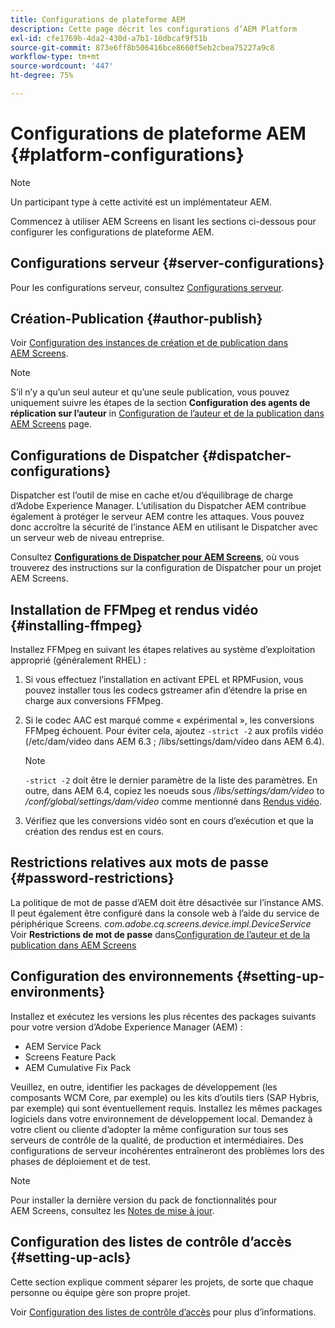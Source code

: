 ```yaml
---
title: Configurations de plateforme AEM
description: Cette page décrit les configurations d’AEM Platform
exl-id: cfe1769b-4da2-430d-a7b1-10dbcaf9f51b
source-git-commit: 873e6ff8b506416bce8660f5eb2cbea75227a9c8
workflow-type: tm+mt
source-wordcount: '447'
ht-degree: 75%

---
```


# Configurations de plateforme AEM {#platform-configurations}

>[!NOTE]
>
>Un participant type à cette activité est un implémentateur AEM.

Commencez à utiliser AEM Screens en lisant les sections ci-dessous pour configurer les configurations de plateforme AEM.

## Configurations serveur {#server-configurations}

Pour les configurations serveur, consultez [Configurations serveur](https://experienceleague.adobe.com/fr/docs/experience-manager-screens/user-guide/administering/configuring-screens-introduction#ServerConfiguration).

## Création-Publication {#author-publish}

Voir [Configuration des instances de création et de publication dans AEM Screens](https://experienceleague.adobe.com/fr/docs/experience-manager-screens/user-guide/administering/author-publish/author-and-publish).

>[!NOTE]
>
>S’il n’y a qu’un seul auteur et qu’une seule publication, vous pouvez uniquement suivre les étapes de la section **Configuration des agents de réplication sur l’auteur** in [Configuration de l’auteur et de la publication dans AEM Screens](https://experienceleague.adobe.com/fr/docs/experience-manager-screens/user-guide/administering/author-publish/author-and-publish) page.

## Configurations de Dispatcher {#dispatcher-configurations}

Dispatcher est l’outil de mise en cache et/ou d’équilibrage de charge d’Adobe Experience Manager. L’utilisation du Dispatcher AEM contribue également à protéger le serveur AEM contre les attaques. Vous pouvez donc accroître la sécurité de l’instance AEM en utilisant le Dispatcher avec un serveur web de niveau entreprise.

Consultez **[Configurations de Dispatcher pour AEM Screens](https://experienceleague.adobe.com/fr/docs/experience-manager-screens/user-guide/administering/dispatcher-configurations-aem-screens)**, où vous trouverez des instructions sur la configuration de Dispatcher pour un projet AEM Screens.

## Installation de FFMpeg et rendus vidéo {#installing-ffmpeg}

Installez FFMpeg en suivant les étapes relatives au système d’exploitation approprié (généralement RHEL) :

1. Si vous effectuez l’installation en activant EPEL et RPMFusion, vous pouvez installer tous les codecs gstreamer afin d’étendre la prise en charge aux conversions FFMpeg.
1. Si le codec AAC est marqué comme « expérimental », les conversions FFMpeg échouent. Pour éviter cela, ajoutez `-strict -2` aux profils vidéo (/etc/dam/video dans AEM 6.3 ; /libs/settings/dam/video dans AEM 6.4).

   >[!NOTE]
   >
   >`-strict -2` doit être le dernier paramètre de la liste des paramètres. En outre, dans AEM 6.4, copiez les noeuds sous */libs/settings/dam/video* to */conf/global/settings/dam/video* comme mentionné dans [Rendus vidéo](https://experienceleague.adobe.com/fr/docs/experience-manager-screens/user-guide/authoring/product-features/generating-renditions).
1. Vérifiez que les conversions vidéo sont en cours d’exécution et que la création des rendus est en cours.

## Restrictions relatives aux mots de passe {#password-restrictions}

La politique de mot de passe d’AEM doit être désactivée sur l’instance AMS. Il peut également être configuré dans la console web à l’aide du service de périphérique Screens. *com.adobe.cq.screens.device.impl.DeviceService*
Voir **Restrictions de mot de passe** dans[Configuration de l’auteur et de la publication dans AEM Screens](https://experienceleague.adobe.com/fr/docs/experience-manager-screens/user-guide/administering/author-publish/author-and-publish)

## Configuration des environnements {#setting-up-environments}

Installez et exécutez les versions les plus récentes des packages suivants pour votre version d’Adobe Experience Manager (AEM) :

* AEM Service Pack
* Screens Feature Pack
* AEM Cumulative Fix Pack

Veuillez, en outre, identifier les packages de développement (les composants WCM Core, par exemple) ou les kits d’outils tiers (SAP Hybris, par exemple) qui sont éventuellement requis.
Installez les mêmes packages logiciels dans votre environnement de développement local. Demandez à votre client ou cliente d’adopter la même configuration sur tous ses serveurs de contrôle de la qualité, de production et intermédiaires. Des configurations de serveur incohérentes entraîneront des problèmes lors des phases de déploiement et de test.

>[!NOTE]
>
>Pour installer la dernière version du pack de fonctionnalités pour AEM Screens, consultez les [Notes de mise à jour](https://experienceleague.adobe.com/fr/docs/experience-manager-screens/user-guide/aem-screens-introduction).

## Configuration des listes de contrôle d’accès {#setting-up-acls}

Cette section explique comment séparer les projets, de sorte que chaque personne ou équipe gère son propre projet.

Voir [Configuration des listes de contrôle d’accès](https://experienceleague.adobe.com/fr/docs/experience-manager-screens/user-guide/administering/setting-up-acls) pour plus d’informations.
